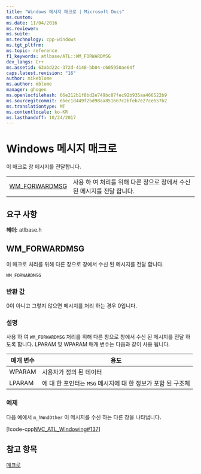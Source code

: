 ```yaml
---
title: "Windows 메시지 매크로 | Microsoft Docs"
ms.custom: 
ms.date: 11/04/2016
ms.reviewer: 
ms.suite: 
ms.technology: cpp-windows
ms.tgt_pltfrm: 
ms.topic: reference
f1_keywords: atlbase/ATL::WM_FORWARDMSG
dev_langs: C++
ms.assetid: 63abd22c-372d-4148-bb04-c605950ae64f
caps.latest.revision: "16"
author: mikeblome
ms.author: mblome
manager: ghogen
ms.openlocfilehash: 66e212b1f8bd2e749bc87fec92b935aa466522b9
ms.sourcegitcommit: ebec1d449f2bd98aa851667c2bfeb7e27ce657b2
ms.translationtype: MT
ms.contentlocale: ko-KR
ms.lasthandoff: 10/24/2017
---
```

# <a name="windows-messages-macros"></a>Windows 메시지 매크로
이 매크로 창 메시지를 전달합니다.  
  
|||  
|-|-|  
|[WM_FORWARDMSG](#wm_forwardmsg)|사용 하 여 처리를 위해 다른 창으로 창에서 수신 된 메시지를 전달 합니다.|  

## <a name="requirements"></a>요구 사항  
 **헤더:** atlbase.h 
   
##  <a name="wm_forwardmsg"></a>WM_FORWARDMSG  
 이 매크로 처리를 위해 다른 창으로 창에서 수신 된 메시지를 전달 합니다.  
  
```
WM_FORWARDMSG
```  
  
### <a name="return-value"></a>반환 값  
 0이 아니고 그렇지 않으면 메시지를 처리 하는 경우 0입니다.  
  
### <a name="remarks"></a>설명  
 사용 하 여 `WM_FORWARDMSG` 처리를 위해 다른 창으로 창에서 수신 된 메시지를 전달 하도록 합니다. LPARAM 및 WPARAM 매개 변수는 다음과 같이 사용 됩니다.  
  
|매개 변수|용도|  
|---------------|-----------|  
|WPARAM|사용자가 정의 된 데이터|  
|LPARAM|에 대 한 포인터는 `MSG` 메시지에 대 한 정보가 포함 된 구조체|  
  
### <a name="example"></a>예제  
 다음 예에서 `m_hWndOther` 이 메시지를 수신 하는 다른 창을 나타냅니다.  
  
 [!code-cpp[NVC_ATL_Windowing#137](../../atl/codesnippet/cpp/windows-messages-macros_1.cpp)]  
  
## <a name="see-also"></a>참고 항목  
 [매크로](../../atl/reference/atl-macros.md)
